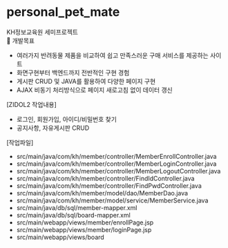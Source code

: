# personal_pet_mate
KH정보교육원 세미프로젝트  
🐾 개발목표  
- 여러가지 반려동물 제품을 비교하여 쉽고 만족스러운 구매 서비스를 제공하는 사이트
- 화면구현부터 백엔드까지 전반적인 구현 경험
- 게시판 CRUD 및 JAVA를 활용하여 다양한 페이지 구현
- AJAX 비동기 처리방식으로 페이지 새로고침 없이 데이터 갱신    

[ZIDOL2 작업내용]
- 로그인, 회원가입, 아이디/비밀번호 찾기
- 공지사항, 자유게시판 CRUD  

[작업파일]
- src/main/java/com/kh/member/controller/MemberEnrollController.java
- src/main/java/com/kh/member/controller/MemberLoginController.java
- src/main/java/com/kh/member/controller/MemberLogoutController.java
- src/main/java/com/kh/member/controller/FindIdController.java
- src/main/java/com/kh/member/controller/FindPwdController.java
- src/main/java/com/kh/member/model/dao/MemberDao.java
- src/main/java/com/kh/member/model/service/MemberService.java
- src/main/java/db/sql/member-mapper.xml
- src/main/java/db/sql/board-mapper.xml
- src/main/webapp/views/member/enrollPage.jsp
- src/main/webapp/views/member/loginPage.jsp
- src/main/webapp/views/board



